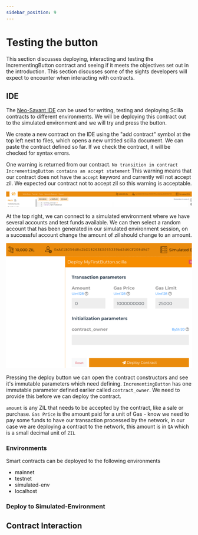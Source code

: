 ```yaml
---
sidebar_position: 9
---
```


# Testing the button

This section discusses deploying, interacting and testing the IncrementingButton contract and seeing if it meets the objectives set out in the introduction. This section discusses some of the sights developers will expect to encounter when interacting with contracts.

## IDE

The [Neo-Savant IDE](https://ide.zilliqa.com/#/) can be used for writing, testing and deploying Scilla contracts to different environments. We will be deploying this contract out to the simulated environment and we will try and press the button.

We create a new contract on the IDE using the "add contract" symbol at the top left next to files, which opens a new untitled scilla document. We can paste the contract defined so far. If we check the contract, it will be checked for syntax errors.

One warning is returned from our contract. ```No transition in contract IncrementingButton contains an accept statement``` This warning means that our contract does not have the ```accept``` keyword and currently will not accept zil. We expected our contract not to accept zil so this warning is acceptable.

![Docusaurus](/img/tutorials/incrementingbutton/ide-navbar.png)

At the top right, we can connect to a simulated environment where we have several accounts and test funds available. We can then select a random account that has been generated in our simulated environment session, on a successful account change the amount of zil should change to an amount.

![Docusaurus](/img/tutorials/incrementingbutton/ide-deployparameters.png)

Pressing the deploy button we can open the contract constructors and see it's immutable parameters which need defining. ```IncrementingButton``` has one immutable parameter defined earlier called ```contract_owner```. We need to provide this before we can deploy the contract.

```amount``` is any ZIL that needs to be accepted by the contract, like a sale or purchase. ```Gas Price``` is the amount paid for a unit of Gas -  know we need to pay some funds to have our transaction processed by the network, in our case we are deploying a contract to the network, this amount is in ```QA``` which is a small decimal unit of ```ZIL```

### Environments

Smart contracts can be deployed to the following environments

* mainnet
* testnet
* simulated-env
* localhost

### Deploy to Simulated-Environment

## Contract Interaction
